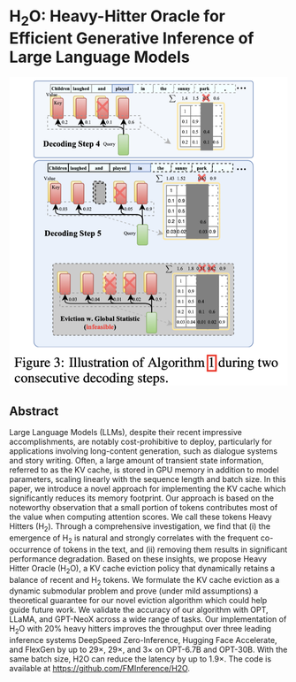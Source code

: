 # H$_2$O: Heavy-Hitter Oracle for Efficient Generative Inference of Large Language Models

![](h2o.png)

## Abstract

Large Language Models (LLMs), despite their recent impressive
accomplishments, are notably cost-prohibitive to deploy, particularly for
applications involving long-content generation, such as dialogue systems and
story writing. Often, a large amount of transient state information, referred
to as the KV cache, is stored in GPU memory in addition to model parameters,
scaling linearly with the sequence length and batch size. In this paper, we
introduce a novel approach for implementing the KV cache which significantly
reduces its memory footprint. Our approach is based on the noteworthy
observation that a small portion of tokens contributes most of the value when
computing attention scores. We call these tokens Heavy Hitters (H$_2$). Through
a comprehensive investigation, we find that (i) the emergence of H$_2$ is
natural and strongly correlates with the frequent co-occurrence of tokens in
the text, and (ii) removing them results in significant performance
degradation. Based on these insights, we propose Heavy Hitter Oracle (H$_2$O),
a KV cache eviction policy that dynamically retains a balance of recent and
H$_2$ tokens. We formulate the KV cache eviction as a dynamic submodular
problem and prove (under mild assumptions) a theoretical guarantee for our
novel eviction algorithm which could help guide future work. We validate the
accuracy of our algorithm with OPT, LLaMA, and GPT-NeoX across a wide range of
tasks. Our implementation of H$_2$O with 20% heavy hitters improves the
throughput over three leading inference systems DeepSpeed Zero-Inference,
Hugging Face Accelerate, and FlexGen by up to 29$\times$, 29$\times$, and
3$\times$ on OPT-6.7B and OPT-30B. With the same batch size, H2O can reduce the
latency by up to 1.9$\times$. The code is available at
https://github.com/FMInference/H2O.
